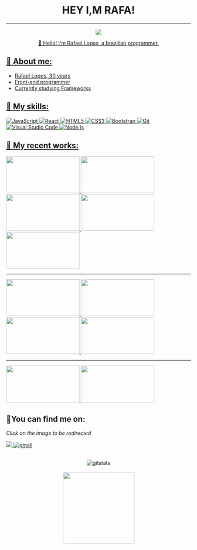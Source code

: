 

### 

<h1 align="center">
  HEY I,M RAFA!
</h1>
<hr>
<p align="center">
    <a href="https://www.linkedin.com/in/rafael-lopes-5792a7182/">
    <img src="https://img.shields.io/badge/LinkedIn-307cc5?style=for-the-badge&logo=linkedin&logoColor=white"/>  
</p>
<p align="center">
👋 Hello! I'm Rafael Lopes, a brazilian programmer.
</p>

## **🐉 About me:**
* Rafael Lopes, 30 years
* Front-end programmer
* Currently studying Frameworks

## **💬 My skills:**
![JavaScript](https://img.shields.io/badge/javascript-%23323330.svg?style=for-the-badge&logo=javascript&logoColor=%23F7DF1E)
![React](https://img.shields.io/badge/react-%2320232a.svg?style=for-the-badge&logo=react&logoColor=%2361DAFB)
![HTML5](https://img.shields.io/badge/html5-%23E34F26.svg?style=for-the-badge&logo=html5&logoColor=white)
![CSS3](https://img.shields.io/badge/css3-%231572B6.svg?style=for-the-badge&logo=css3&logoColor=white)
![Bootstrap](https://img.shields.io/badge/bootstrap-%23563D7C.svg?style=for-the-badge&logo=bootstrap&logoColor=white)
![Git](https://img.shields.io/badge/git-%23F05033.svg?style=for-the-badge&logo=git&logoColor=white)
![Visual Studio Code](https://img.shields.io/badge/Visual%20Studio%20Code-0078d7.svg?style=for-the-badge&logo=visual-studio-code&logoColor=white)
![Node.js](https://img.shields.io/badge/Node.js-43853D?style=for-the-badge&logo=node.js&logoColor=white)

## **🚀 My recent works:**

<a href="https://github.com/rafaellopesvelozo/To-do-list">
     <img height=100 width=200 src="https://user-images.githubusercontent.com/101975205/203318306-6c7a4871-a964-4b16-bf2c-1af981708744.jpeg" width="900px" />
</a>
<a href="https://github.com/rafaellopesvelozo/To-do-list">
    <img height=100 width=200 src="https://user-images.githubusercontent.com/101975205/194679360-b6861ec5-ea4b-48d9-8ef6-f4734ee5d123.jpg"/>
</a>
<a href="https://github.com/rafaellopesvelozo/playlist">
    <img height=100 width=200 src="https://user-images.githubusercontent.com/101975205/193431475-3f36510b-8243-4f97-b283-e83c6fc8da32.png" />
</a>
<a href="https://github.com/rafaellopesvelozo/shortly">
    <img  height=100 width=200 src="https://user-images.githubusercontent.com/101975205/190031426-75a958d2-6fb6-4029-9b76-c2aaadb02a66.jpg" />
</a>
<a href="https://github.com/rafaellopesvelozo/e-comerce">
    <img height=100 width=200 src="https://user-images.githubusercontent.com/101975205/189507425-e0e78796-64aa-4670-a59a-00c0f8f44cbb.jpg"/>
</a>

<br>
<hr>

<a href="https://github.com/rafaellopesvelozo/interactive-card-details-form">
    <img height=100 width=200 src="https://user-images.githubusercontent.com/101975205/189507516-0bbf932e-96a2-4f2d-9547-ca89620e3c01.jpg"/>
</a>
<a href="https://github.com/rafaellopesvelozo/validationForm">
    <img height=100 width=200 src="https://user-images.githubusercontent.com/101975205/190032153-291c34e9-7ddc-4dd5-b4f5-e5135ef6ce0f.jpg" />
</a>
<a href="https://github.com/rafaellopesvelozo/pesquisa-cep-com-api">
    <img height=100 width=200 src="https://user-images.githubusercontent.com/101975205/189507545-06441cff-fd50-4178-92e7-067651c4e4df.jpg"/>
</a>
<a href="https://github.com/rafaellopesvelozo/P-gina-netflix---com-html-css">
    <img height=100 width=200 src="https://user-images.githubusercontent.com/101975205/189507617-9952e962-9cf9-40ab-ac82-dc003ea7bae5.jpg"/>
</a>

<br>
<hr>

<a href="https://github.com/rafaellopesvelozo/Rel-gio-digital">
    <img height=100 width=200 src="https://user-images.githubusercontent.com/101975205/189507861-1fb8d84c-120f-4bab-847b-b7c7fde2f0e4.jpg"/>
  </a>
<a href="https://github.com/rafaellopesvelozo/validacao-de-formulario">
    <img height=100 width=200 src="https://user-images.githubusercontent.com/101975205/189508035-e9cecbf4-c030-4ed5-9575-b09cf52650fa.jpg"/>
  </a>

  ## **🌠You can find me on:**
*Click on the image to be redirected*


<a href="https://www.linkedin.com/in/rafael-lopes-5792a7182/">
<img src="https://img.shields.io/badge/linkedin-%230077B5.svg?style=for-the-badge&logo=linkedin&logoColor=white"/>
</a>
<a href="mailto:rafaellopesvelozo@gmail.com">
<img alt=gmail src="https://img.shields.io/badge/Gmail-D14836?style=for-the-badge&logo=gmail&logoColor=white"/>
</a>

<br>
<br>

<p align='center'>
    <img alt=gitstats src="https://github-readme-stats.vercel.app/api?username=rafaellopesvelozo&show_icons=true&theme=moltack"/>
    <br>
    <br>
    <img height='195' src="https://github-readme-stats.vercel.app/api/top-langs/?username=rafaellopesvelozo&layout=compact&theme=moltack"/>
</p>

